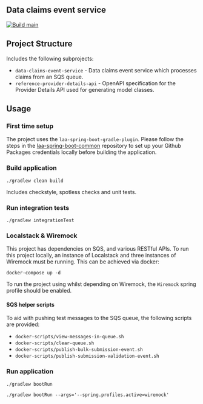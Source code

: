 ## Data claims event service

[![Build main](https://github.com/ministryofjustice/laa-data-claims-event-service/actions/workflows/build-main.yml/badge.svg)](https://github.com/ministryofjustice/laa-data-claims-event-service/actions/workflows/build-main.yml)

## Project Structure

Includes the following subprojects:

- `data-claims-event-service` - Data claims event service which processes claims from an SQS queue.
- `reference-provider-details-api` - OpenAPI specification for the Provider Details API used for
  generating model classes.

## Usage

### First time setup

The project uses the `laa-spring-boot-gradle-plugin`. Please follow the steps in
the [laa-spring-boot-common](https://github.com/ministryofjustice/laa-spring-boot-common?tab=readme-ov-file#provide-your-repository-credentials)
repository to set up your Github Packages credentials locally before building the application.

### Build application

`./gradlew clean build`

Includes checkstyle, spotless checks and unit tests.

### Run integration tests

`./gradlew integrationTest`

### Localstack & Wiremock

This project has dependencies on SQS, and various RESTful APIs. To run this project locally, an
instance of Localstack and three instances of Wiremock must be running. This can be achieved via
docker:

```shell
docker-compose up -d
```

To run the project using whilst depending on Wiremock, the `Wiremock` spring profile should be 
enabled.

#### SQS helper scripts
To aid with pushing test messages to the SQS queue, the following scripts are provided:
- `docker-scripts/view-messages-in-queue.sh`
- `docker-scripts/clear-queue.sh`
- `docker-scripts/publish-bulk-submission-event.sh`
- `docker-scripts/publish-submission-validation-event.sh`

### Run application

`./gradlew bootRun`

`./gradlew bootRun --args='--spring.profiles.active=wiremock'`
